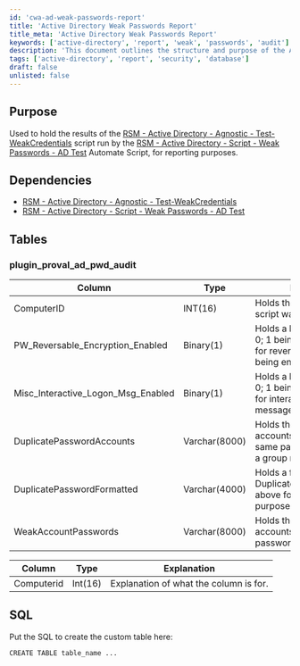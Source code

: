 ```yaml
---
id: 'cwa-ad-weak-passwords-report'
title: 'Active Directory Weak Passwords Report'
title_meta: 'Active Directory Weak Passwords Report'
keywords: ['active-directory', 'report', 'weak', 'passwords', 'audit']
description: 'This document outlines the structure and purpose of the Active Directory Weak Passwords Report, detailing the results from the RSM scripts that test for weak credentials in Active Directory environments. It includes information on dependencies, table structures, and SQL commands for creating the necessary database tables.'
tags: ['active-directory', 'report', 'security', 'database']
draft: false
unlisted: false
---
```

## Purpose

Used to hold the results of the [RSM - Active Directory - Agnostic - Test-WeakCredentials](https://proval.itglue.com/DOC-5078775-9622592) script run by the [RSM - Active Directory - Script - Weak Passwords - AD Test](https://proval.itglue.com/DOC-5078775-9590761) Automate Script, for reporting purposes.

## Dependencies

- [RSM - Active Directory - Agnostic - Test-WeakCredentials](https://proval.itglue.com/DOC-5078775-9622592)
- [RSM - Active Directory - Script - Weak Passwords - AD Test](https://proval.itglue.com/DOC-5078775-9590761)

## Tables

### plugin_proval_ad_pwd_audit

| Column                         | Type        | Explanation                                                                                  |
|--------------------------------|-------------|----------------------------------------------------------------------------------------------|
| ComputerID                     | INT(16)     | Holds the Computer Id the script was run on.                                               |
| PW_Reversable_Encryption_Enabled| Binary(1)   | Holds a binary value of 1 or 0; 1 being true, 0 being false for reversible encryption being enabled. |
| Misc_Interactive_Logon_Msg_Enabled| Binary(1) | Holds a binary value of 1 or 0; 1 being true, 0 being false for interactive logon message being enabled. |
| DuplicatePasswordAccounts      | Varchar(8000)| Holds the found items for all accounts which have the same password, grouped by a group number. |
| DuplicatePasswordFormatted     | Varchar(4000)| Holds a formatted string of DuplicatePasswordAccounts above for report formatting purposes. |
| WeakAccountPasswords           | Varchar(8000)| Holds the found items for all accounts which have weak passwords assigned.                  |

| Column       | Type     | Explanation                       |
|--------------|----------|-----------------------------------|
| Computerid   | Int(16)  | Explanation of what the column is for. |

## SQL

Put the SQL to create the custom table here:

```
CREATE TABLE table_name ...
```


